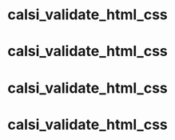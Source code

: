 # calsi_validate_html_css
# calsi_validate_html_css
# calsi_validate_html_css
# calsi_validate_html_css
